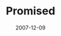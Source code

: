 ---
layout: message
category: message
series: "Hero"
title: "Promised"
date: 2007-12-09
message_id: 471
---